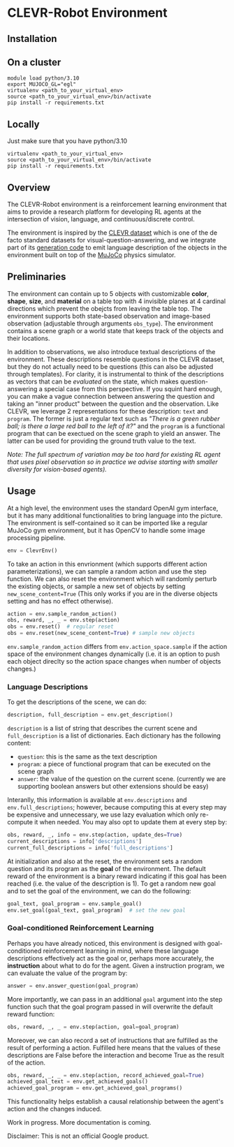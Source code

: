 # CLEVR-Robot Environment

## Installation

## On a cluster
```
module load python/3.10
export MUJOCO_GL="egl"
virtualenv <path_to_your_virtual_env>
source <path_to_your_virtual_env>/bin/activate
pip install -r requirements.txt
```

## Locally
Just make sure that you have python/3.10
```
virtualenv <path_to_your_virtual_env>
source <path_to_your_virtual_env>/bin/activate
pip install -r requirements.txt
```

## Overview

The CLEVR-Robot environment is a reinforcement learning environment that aims to
provide a research platform for developing RL agents at the intersection of
vision, language, and continuous/discrete control.

The environment is inspired by the
[CLEVR dataset](https://cs.stanford.edu/people/jcjohns/clevr/) which is one of
the de facto standard datasets for visual-question-answering, and we integrate
part of its
[generation code](https://github.com/facebookresearch/clevr-dataset-gen/tree/master/question_generation)
to emit language description of the objects in the environment built on top of
the [MuJoCo](http://www.mujoco.org/) physics simulator.

## Preliminaries

The environment can contain up to 5 objects with customizable **color**,
**shape**, **size**, and **material** on a table top with 4 invisible planes at
4 cardinal directions which prevent the obejcts from leaving the table top. The
environment supports both state-based observation and image-based observation
(adjustable through arguments `obs_type`). The environment contains a scene graph or a world
state that keeps track of the objects and their locations.

In addition to observations, we also introduce textual descriptions of the
environment. These descriptions resemble questions in the CLEVR dataset, but
they do not actually need to be questions (this can also be adjusted through
templates). For clarity, it is instrumental to think of the descriptions as
vectors that can be *evaluated* on the state, which makes question-answering a
special case from this perspective. If you squint hard enough, you can make a
vague connection between answering the question and taking an "inner product"
between the question and the observation. Like CLEVR, we leverage 2
representations for these description: `text` and `program`. The former is just
a regular text such as *"There is a green rubber ball; is there a large red ball
to the left of it?"* and the `program` is a functional program that can be
exectued on the scene graph to yield an answer. The latter can be used for
providing the ground truth value to the text.

*Note: The full spectrum of variation may be too hard for existing RL agent that
uses pixel observation so in practice we advise starting with smaller diversity
for vision-based agents).*

## Usage

At a high level, the environment uses the standard OpenAI gym interface, but it
has many additional functionalities to bring language into the picture. The
environment is self-contained so it can be imported like a regular MuJoCo gym
environment, but it has OpenCV to handle some image processing pipeline.

```Python
env = ClevrEnv()
```
To take an action in this envrionment (which supports different action
parameterizations), we can sample a random action and use the step function.
We can also reset the environment which will randomly perturb the existing
objects, or sample a new set of objects by setting `new_scene_content=True` (This only
works if you are in the diverse objects setting and has no effect otherwise).

```Python
action = env.sample_random_action()
obs, reward, _, _ = env.step(action)
obs = env.reset()  # regular reset
obs = env.reset(new_scene_content=True) # sample new objects
```

`env.sample_random_action` differs from `env.action_space.sample` if the action
space of the environment changes dynamically (i.e. it is an option to push
each object direclty so the action space changes when number of objects
changes.)

### Language Descriptions

To get the descriptions of the scene, we can do:

```Python
description, full_description = env.get_description()
```

`description` is a list of string that describes the current scene and
`full_description` is a list of dictionaries. Each dictionary has the following
content:

*   `question`: this is the same as the text description
*   `program`: a piece of functional program that can be executed on the scene
    graph
*   `answer`: the value of the question on the current scene. (currently we are
    supporting boolean answers but other extensions should be easy)

Interanlly, this information is available at `env.descriptions` and
`env.full_descriptions`; however, because computing this at every step may be
expensive and unnecessary, we use lazy evaluation which only re-compute it when needed.
You may also opt to update them at every step by:

```Python
obs, reward, _, info = env.step(action, update_des=True)
current_descriptions = info['descriptions']
current_full_descriptions = info['full_descriptions']
```

At initialization and also at the reset, the environment sets a random question
and its program as the **goal** of the environment. The default reward of the
environment is a binary reward indicating if this goal has been reached (i.e.
the value of the description is 1). To get a random new goal and to set the goal
of the environment, we can do the following:

```Python
goal_text, goal_program = env.sample_goal()
env.set_goal(goal_text, goal_program)  # set the new goal
```

### Goal-conditioned Reinforcement Learning

Perhaps you have already noticed, this environment is designed with
goal-conditioned reinforcement learning in mind, where these language descriptions
effectively act as the goal or, perhaps more accurately, the **instruction**
about what to do for the agent. Given a instruction program, we can evaluate the
value of the program by:

```Python
answer = env.answer_question(goal_program)
```

More importantly, we can pass in an additional `goal` argument into the step
function such that the goal program passed in will overwrite the default reward
function:

```Python
obs, reward, _, _ = env.step(action, goal=goal_program)
```

Moreover, we can also record a set of instructions that are fulfilled as the
result of performing a action. Fulfilled here means that the values of these
descriptions are False before the interaction and become True as the result of
the action.

```Python
obs, reward, _, _ = env.step(action, record_achieved_goal=True)
achieved_goal_text = env.get_achieved_goals()
achieved_goal_program = env.get_achieved_goal_programs()
```

This functionality helps establish a causal relationship between the agent's action
and the changes induced.

Work in progress. More documentation is coming.

Disclaimer: This is not an official Google product.
